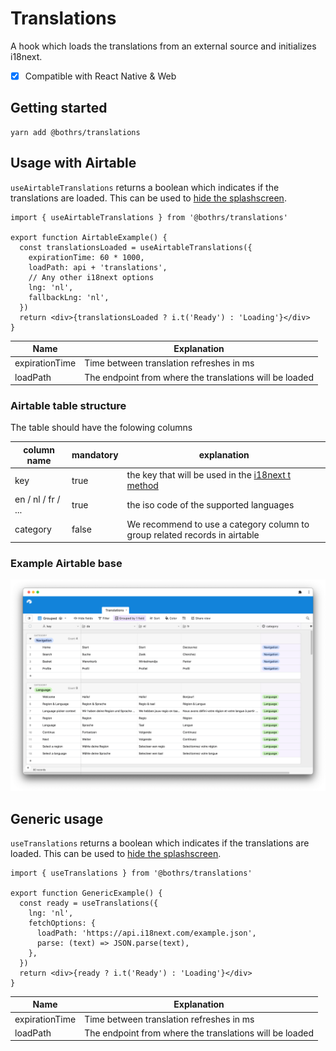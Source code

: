 # Translations

A hook which loads the translations from an external source and initializes i18next.

- [x] Compatible with React Native & Web

## Getting started

```
yarn add @bothrs/translations
```

## Usage with Airtable

`useAirtableTranslations` returns a boolean which indicates if the translations are loaded. This can be used to [hide the splashscreen](https://docs.expo.dev/versions/latest/sdk/splash-screen/).

```tsx
import { useAirtableTranslations } from '@bothrs/translations'

export function AirtableExample() {
  const translationsLoaded = useAirtableTranslations({
    expirationTime: 60 * 1000,
    loadPath: api + 'translations',
    // Any other i18next options
    lng: 'nl',
    fallbackLng: 'nl',
  })
  return <div>{translationsLoaded ? i.t('Ready') : 'Loading'}</div>
}
```

| Name           | Explanation                                             |
| -------------- | ------------------------------------------------------- |
| expirationTime | Time between translation refreshes in ms                |
| loadPath       | The endpoint from where the translations will be loaded |

### Airtable table structure

The table should have the folowing columns

| column name        | mandatory | explanation                                                                                 |
| ------------------ | --------- | ------------------------------------------------------------------------------------------- |
| key                | true      | the key that will be used in the [i18next t method](https://www.i18next.com/overview/api#t) |
| en / nl / fr / ... | true      | the iso code of the supported languages                                                     |
| category           | false     | We recommend to use a category column to group related records in airtable                  |

### Example Airtable base

![Example Airtable base](https://raw.githubusercontent.com/bothrs/open-source/main/packages/translations/assets/recommended-airtable-base.png)

## Generic usage

`useTranslations` returns a boolean which indicates if the translations are loaded. This can be used to [hide the splashscreen](https://docs.expo.dev/versions/latest/sdk/splash-screen/).

```tsx
import { useTranslations } from '@bothrs/translations'

export function GenericExample() {
  const ready = useTranslations({
    lng: 'nl',
    fetchOptions: {
      loadPath: 'https://api.i18next.com/example.json',
      parse: (text) => JSON.parse(text),
    },
  })
  return <div>{ready ? i.t('Ready') : 'Loading'}</div>
}
```

| Name           | Explanation                                             |
| -------------- | ------------------------------------------------------- |
| expirationTime | Time between translation refreshes in ms                |
| loadPath       | The endpoint from where the translations will be loaded |
